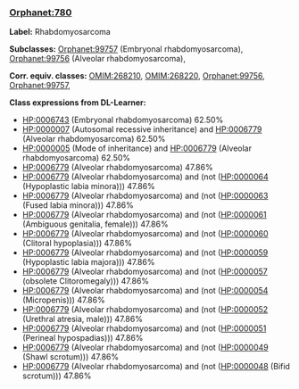 
### [Orphanet:780](http://www.orpha.net/ORDO/Orphanet_780)
**Label:** Rhabdomyosarcoma

**Subclasses:** [Orphanet:99757](http://www.orpha.net/ORDO/Orphanet_99757) (Embryonal rhabdomyosarcoma), [Orphanet:99756](http://www.orpha.net/ORDO/Orphanet_99756) (Alveolar rhabdomyosarcoma), 

**Corr. equiv. classes:** [OMIM:268210](http://purl.obolibrary.org/obo/OMIM_268210), [OMIM:268220](http://purl.obolibrary.org/obo/OMIM_268220), [Orphanet:99756](http://www.orpha.net/ORDO/Orphanet_99756), [Orphanet:99757](http://www.orpha.net/ORDO/Orphanet_99757), 

**Class expressions from DL-Learner:**

- [HP:0006743](http://purl.obolibrary.org/obo/HP_0006743) (Embryonal rhabdomyosarcoma) 62.50%
- [HP:0000007](http://purl.obolibrary.org/obo/HP_0000007) (Autosomal recessive inheritance) and [HP:0006779](http://purl.obolibrary.org/obo/HP_0006779) (Alveolar rhabdomyosarcoma) 62.50%
- [HP:0000005](http://purl.obolibrary.org/obo/HP_0000005) (Mode of inheritance) and [HP:0006779](http://purl.obolibrary.org/obo/HP_0006779) (Alveolar rhabdomyosarcoma) 62.50%
- [HP:0006779](http://purl.obolibrary.org/obo/HP_0006779) (Alveolar rhabdomyosarcoma) 47.86%
- [HP:0006779](http://purl.obolibrary.org/obo/HP_0006779) (Alveolar rhabdomyosarcoma) and (not ([HP:0000064](http://purl.obolibrary.org/obo/HP_0000064) (Hypoplastic labia minora))) 47.86%
- [HP:0006779](http://purl.obolibrary.org/obo/HP_0006779) (Alveolar rhabdomyosarcoma) and (not ([HP:0000063](http://purl.obolibrary.org/obo/HP_0000063) (Fused labia minora))) 47.86%
- [HP:0006779](http://purl.obolibrary.org/obo/HP_0006779) (Alveolar rhabdomyosarcoma) and (not ([HP:0000061](http://purl.obolibrary.org/obo/HP_0000061) (Ambiguous genitalia, female))) 47.86%
- [HP:0006779](http://purl.obolibrary.org/obo/HP_0006779) (Alveolar rhabdomyosarcoma) and (not ([HP:0000060](http://purl.obolibrary.org/obo/HP_0000060) (Clitoral hypoplasia))) 47.86%
- [HP:0006779](http://purl.obolibrary.org/obo/HP_0006779) (Alveolar rhabdomyosarcoma) and (not ([HP:0000059](http://purl.obolibrary.org/obo/HP_0000059) (Hypoplastic labia majora))) 47.86%
- [HP:0006779](http://purl.obolibrary.org/obo/HP_0006779) (Alveolar rhabdomyosarcoma) and (not ([HP:0000057](http://purl.obolibrary.org/obo/HP_0000057) (obsolete Clitoromegaly))) 47.86%
- [HP:0006779](http://purl.obolibrary.org/obo/HP_0006779) (Alveolar rhabdomyosarcoma) and (not ([HP:0000054](http://purl.obolibrary.org/obo/HP_0000054) (Micropenis))) 47.86%
- [HP:0006779](http://purl.obolibrary.org/obo/HP_0006779) (Alveolar rhabdomyosarcoma) and (not ([HP:0000052](http://purl.obolibrary.org/obo/HP_0000052) (Urethral atresia, male))) 47.86%
- [HP:0006779](http://purl.obolibrary.org/obo/HP_0006779) (Alveolar rhabdomyosarcoma) and (not ([HP:0000051](http://purl.obolibrary.org/obo/HP_0000051) (Perineal hypospadias))) 47.86%
- [HP:0006779](http://purl.obolibrary.org/obo/HP_0006779) (Alveolar rhabdomyosarcoma) and (not ([HP:0000049](http://purl.obolibrary.org/obo/HP_0000049) (Shawl scrotum))) 47.86%
- [HP:0006779](http://purl.obolibrary.org/obo/HP_0006779) (Alveolar rhabdomyosarcoma) and (not ([HP:0000048](http://purl.obolibrary.org/obo/HP_0000048) (Bifid scrotum))) 47.86%


